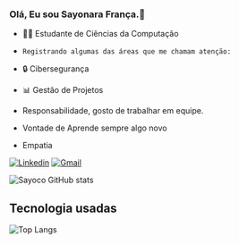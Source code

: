 ### Olá, Eu sou Sayonara França.👋

- 👩‍🎓 Estudante de Ciências da Computação
-     Registrando algumas das áreas que me chamam atenção:
- 🔒 Cibersegurança
- 📊 Gestão de Projetos


 - Responsabilidade, gosto de trabalhar em equipe.
 - Vontade de Aprende sempre algo novo
 - Empatia

[![Linkedin](https://img.shields.io/badge/LinkedIn-0077B5?style=for-the-badge&logo=linkedin&logoColor=white)]( link)
[![Gmail](https://img.shields.io/badge/Gmail-D14836?style=for-the-badge&logo=gmail&logoColor=white)]( link)

![Sayoco GitHub stats](https://github-readme-stats.vercel.app/api?username=sayonarakeroll&show_icons=true&theme=radical)


## Tecnologia usadas

![Top Langs](https://github-readme-stats.vercel.app/api/top-langs/?username=sayonarakeroll&hide_progress=true&theme=radical)

